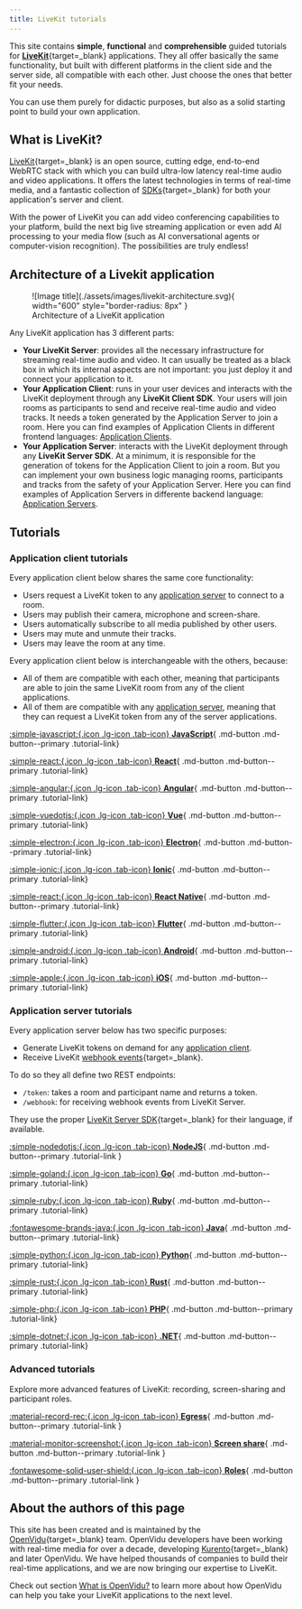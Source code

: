 ```yaml
---
title: LiveKit tutorials
---
```


This site contains **simple**, **functional** and **comprehensible** guided tutorials for [**LiveKit**](https://livekit.io/){target=\_blank} applications. They all offer basically the same functionality, but built with different platforms in the client side and the server side, all compatible with each other. Just choose the ones that better fit your needs.

You can use them purely for didactic purposes, but also as a solid starting point to build your own application.

## What is LiveKit?

[LiveKit](https://livekit.io/){target=\_blank} is an open source, cutting edge, end-to-end WebRTC stack with which you can build ultra-low latency real-time audio and video applications. It offers the latest technologies in terms of real-time media, and a fantastic collection of [SDKs](https://docs.livekit.io/reference/){target=\_blank} for both your application's server and client.

With the power of LiveKit you can add video conferencing capabilities to your platform, build the next big live streaming application or even add AI processing to your media flow (such as AI conversational agents or computer-vision recognition). The possibilities are truly endless!

## Architecture of a Livekit application

<figure markdown="span">
  ![Image title](./assets/images/livekit-architecture.svg){ width="600" style="border-radius: 8px" }
  <figcaption>Architecture of a LiveKit application</figcaption>
</figure>

Any LiveKit application has 3 different parts:

- **Your LiveKit Server**: provides all the necessary infrastructure for streaming real-time audio and video. It can usually be treated as a black box in which its internal aspects are not important: you just deploy it and connect your application to it.
- **Your Application Client**: runs in your user devices and interacts with the LiveKit deployment through any **LiveKit Client SDK**. Your users will join rooms as participants to send and receive real-time audio and video tracks. It needs a token generated by the Application Server to join a room. Here you can find examples of Application Clients in different frontend languages: [Application Clients](./tutorials/application-client/).
- **Your Application Server**: interacts with the LiveKit deployment through any **LiveKit Server SDK**. At a minimum, it is responsible for the generation of tokens for the Application Client to join a room. But you can implement your own business logic managing rooms, participants and tracks from the safety of your Application Server. Here you can find examples of Application Servers in differente backend language: [Application Servers](./tutorials/application-server/).

## Tutorials

### Application client tutorials

Every application client below shares the same core functionality:

- Users request a LiveKit token to any [application server](#application-server-tutorials) to connect to a room.
- Users may publish their camera, microphone and screen-share.
- Users automatically subscribe to all media published by other users.
- Users may mute and unmute their tracks.
- Users may leave the room at any time.
<!--- Users may select which camera, microphone or screen they want to publish.-->
<!--- Users may communicate through a chat.-->

Every application client below is interchangeable with the others, because:

- All of them are compatible with each other, meaning that participants are able to join the same LiveKit room from any of the client applications.
- All of them are compatible with any [application server](#application-server-tutorials), meaning that they can request a LiveKit token from any of the server applications.

<div class="tutorials-container" markdown>

[:simple-javascript:{.icon .lg-icon .tab-icon} **JavaScript**](./tutorials/application-client/javascript.md){ .md-button .md-button--primary .tutorial-link}

[:simple-react:{.icon .lg-icon .tab-icon} **React**](./tutorials/application-client/react.md){ .md-button .md-button--primary .tutorial-link}

[:simple-angular:{.icon .lg-icon .tab-icon} **Angular**](./tutorials/application-client/angular.md){ .md-button .md-button--primary .tutorial-link}

[:simple-vuedotjs:{.icon .lg-icon .tab-icon} **Vue**](./tutorials/application-client/vue.md){ .md-button .md-button--primary .tutorial-link}

[:simple-electron:{.icon .lg-icon .tab-icon} **Electron**](./tutorials/application-client/electron.md){ .md-button .md-button--primary .tutorial-link}

[:simple-ionic:{.icon .lg-icon .tab-icon} **Ionic**](./tutorials/application-client/ionic.md){ .md-button .md-button--primary .tutorial-link}

[:simple-react:{.icon .lg-icon .tab-icon} **React Native**](./tutorials/application-client/react.md){ .md-button .md-button--primary .tutorial-link}

[:simple-flutter:{.icon .lg-icon .tab-icon} **Flutter**](./tutorials/application-client/flutter.md){ .md-button .md-button--primary .tutorial-link}

[:simple-android:{.icon .lg-icon .tab-icon} **Android**](./tutorials/application-client/android.md){ .md-button .md-button--primary .tutorial-link}

[:simple-apple:{.icon .lg-icon .tab-icon} **iOS**](./tutorials/application-client/ios.md){ .md-button .md-button--primary .tutorial-link}

</div>

### Application server tutorials

Every application server below has two specific purposes: 

- Generate LiveKit tokens on demand for any [application client](#application-client-tutorials).
- Receive LiveKit [webhook events](https://docs.livekit.io/realtime/server/webhooks/){target=\_blank}.

To do so they all define two REST endpoints:

- `/token`: takes a room and participant name and returns a token.
- `/webhook`: for receiving webhook events from LiveKit Server.

They use the proper [LiveKit Server SDK](https://docs.livekit.io/reference/){target=\_blank} for their language, if available.

<div class="tutorials-container" markdown>

[:simple-nodedotjs:{.icon .lg-icon .tab-icon} **NodeJS**](./tutorials/application-server/node.md){ .md-button .md-button--primary .tutorial-link }

[:simple-goland:{.icon .lg-icon .tab-icon} **Go**](./tutorials/application-server/go.md){ .md-button .md-button--primary .tutorial-link}

[:simple-ruby:{.icon .lg-icon .tab-icon} **Ruby**](./tutorials/application-server/ruby.md){ .md-button .md-button--primary .tutorial-link}

[:fontawesome-brands-java:{.icon .lg-icon .tab-icon} **Java**](./tutorials/application-server/java.md){ .md-button .md-button--primary .tutorial-link}

[:simple-python:{.icon .lg-icon .tab-icon} **Python**](./tutorials/application-server/python.md){ .md-button .md-button--primary .tutorial-link}

[:simple-rust:{.icon .lg-icon .tab-icon} **Rust**](./tutorials/application-server/rust.md){ .md-button .md-button--primary .tutorial-link}

[:simple-php:{.icon .lg-icon .tab-icon} **PHP**](./tutorials/application-server/php.md){ .md-button .md-button--primary .tutorial-link}

[:simple-dotnet:{.icon .lg-icon .tab-icon} **.NET**](./tutorials/application-server/dotnet.md){ .md-button .md-button--primary .tutorial-link}

</div>

### Advanced tutorials

Explore more advanced features of LiveKit: recording, screen-sharing and participant roles.

<div class="tutorials-container" markdown>

[:material-record-rec:{.icon .lg-icon .tab-icon} **Egress**](./tutorials/advanced-tutorials/recording.md){ .md-button .md-button--primary .tutorial-link }

[:material-monitor-screenshot:{.icon .lg-icon .tab-icon} **Screen share**](./tutorials/advanced-tutorials/screenshare.md){ .md-button .md-button--primary .tutorial-link }

[:fontawesome-solid-user-shield:{.icon .lg-icon .tab-icon} **Roles**](./tutorials/advanced-tutorials/roles.md){ .md-button .md-button--primary .tutorial-link }

</div>

## About the authors of this page

This site has been created and is maintained by the [OpenVidu](https://openvidu.io){target=\_blank} team. OpenVidu developers have been working with real-time media for over a decade, developing [Kurento](https://kurento.openvidu.io/){target=\_blank} and later OpenVidu. We have helped thousands of companies to build their real-time applications, and we are now bringing our expertise to LiveKit.

Check out section [What is OpenVidu?](./about-openvidu.md) to learn more about how OpenVidu can help you take your LiveKit applications to the next level.

<br>